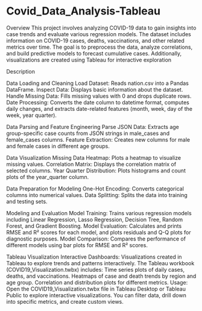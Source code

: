 # Covid_Data_Analysis-Tableau
Overview
This project involves analyzing COVID-19 data to gain insights into case trends and evaluate various regression models. The dataset includes information on COVID-19 cases, deaths, vaccinations, and other related metrics over time. The goal is to preprocess the data, analyze correlations, and build predictive models to forecast cumulative cases. Additionally, visualizations are created using Tableau for interactive exploration

Description

Data Loading and Cleaning
Load Dataset: Reads nation.csv into a Pandas DataFrame.
Inspect Data: Displays basic information about the dataset.
Handle Missing Data: Fills missing values with 0 and drops duplicate rows.
Date Processing: Converts the date column to datetime format, computes daily changes, and extracts date-related features (month, week, day of the week, year quarter).

Data Parsing and Feature Engineering
Parse JSON Data: Extracts age group-specific case counts from JSON strings in male_cases and female_cases columns.
Feature Extraction: Creates new columns for male and female cases in different age groups.

Data Visualization
Missing Data Heatmap: Plots a heatmap to visualize missing values.
Correlation Matrix: Displays the correlation matrix of selected columns.
Year Quarter Distribution: Plots histograms and count plots of the year_quarter column.

Data Preparation for Modeling
One-Hot Encoding: Converts categorical columns into numerical values.
Data Splitting: Splits the data into training and testing sets.

Modeling and Evaluation
Model Training: Trains various regression models including Linear Regression, Lasso Regression, Decision Tree, Random Forest, and Gradient Boosting.
Model Evaluation: Calculates and prints RMSE and R² scores for each model, and plots residuals and Q-Q plots for diagnostic purposes.
Model Comparison: Compares the performance of different models using bar plots for RMSE and R² scores.


Tableau Visualization
Interactive Dashboards: Visualizations created in Tableau to explore trends and patterns interactively. The Tableau workbook (COVID19_Visualization.twbx) includes:
Time series plots of daily cases, deaths, and vaccinations.
Heatmaps of case and death trends by region and age group.
Correlation and distribution plots for different metrics.
Usage: Open the COVID19_Visualization.twbx file in Tableau Desktop or Tableau Public to explore interactive visualizations. You can filter data, drill down into specific metrics, and create custom views.
